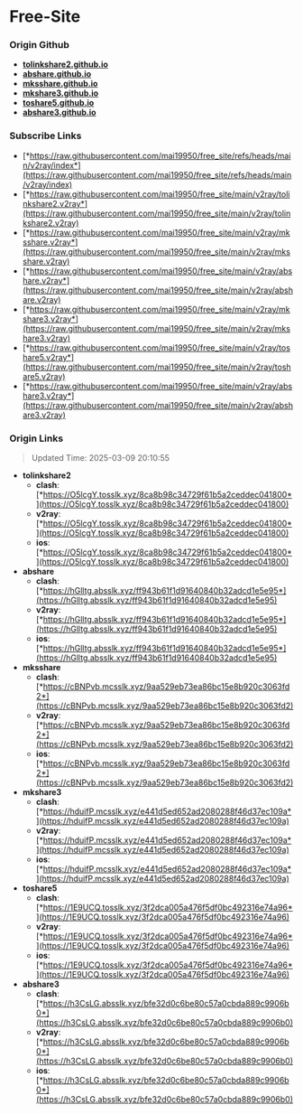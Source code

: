# Free-Site

### Origin Github

- [**tolinkshare2.github.io**](https://github.com/tolinkshare2/tolinkshare2.github.io)
- [**abshare.github.io**](https://github.com/abshare/abshare.github.io)
- [**mksshare.github.io**](https://github.com/mksshare/mksshare.github.io)
- [**mkshare3.github.io**](https://github.com/mkshare3/mkshare3.github.io)
- [**toshare5.github.io**](https://github.com/toshare5/toshare5.github.io)
- [**abshare3.github.io**](https://github.com/abshare3/abshare3.github.io)

### Subscribe Links

- [*https://raw.githubusercontent.com/mai19950/free_site/refs/heads/main/v2ray/index*](https://raw.githubusercontent.com/mai19950/free_site/refs/heads/main/v2ray/index)
- [*https://raw.githubusercontent.com/mai19950/free_site/main/v2ray/tolinkshare2.v2ray*](https://raw.githubusercontent.com/mai19950/free_site/main/v2ray/tolinkshare2.v2ray)
- [*https://raw.githubusercontent.com/mai19950/free_site/main/v2ray/mksshare.v2ray*](https://raw.githubusercontent.com/mai19950/free_site/main/v2ray/mksshare.v2ray)
- [*https://raw.githubusercontent.com/mai19950/free_site/main/v2ray/abshare.v2ray*](https://raw.githubusercontent.com/mai19950/free_site/main/v2ray/abshare.v2ray)
- [*https://raw.githubusercontent.com/mai19950/free_site/main/v2ray/mkshare3.v2ray*](https://raw.githubusercontent.com/mai19950/free_site/main/v2ray/mkshare3.v2ray)
- [*https://raw.githubusercontent.com/mai19950/free_site/main/v2ray/toshare5.v2ray*](https://raw.githubusercontent.com/mai19950/free_site/main/v2ray/toshare5.v2ray)
- [*https://raw.githubusercontent.com/mai19950/free_site/main/v2ray/abshare3.v2ray*](https://raw.githubusercontent.com/mai19950/free_site/main/v2ray/abshare3.v2ray)

### Origin Links

> Updated Time: 2025-03-09 20:10:55

- **tolinkshare2**
  - **clash**: [*https://O5lcgY.tosslk.xyz/8ca8b98c34729f61b5a2ceddec041800*](https://O5lcgY.tosslk.xyz/8ca8b98c34729f61b5a2ceddec041800)
  - **v2ray**: [*https://O5lcgY.tosslk.xyz/8ca8b98c34729f61b5a2ceddec041800*](https://O5lcgY.tosslk.xyz/8ca8b98c34729f61b5a2ceddec041800)
  - **ios**: [*https://O5lcgY.tosslk.xyz/8ca8b98c34729f61b5a2ceddec041800*](https://O5lcgY.tosslk.xyz/8ca8b98c34729f61b5a2ceddec041800)
- **abshare**
  - **clash**: [*https://hGlltg.absslk.xyz/ff943b61f1d91640840b32adcd1e5e95*](https://hGlltg.absslk.xyz/ff943b61f1d91640840b32adcd1e5e95)
  - **v2ray**: [*https://hGlltg.absslk.xyz/ff943b61f1d91640840b32adcd1e5e95*](https://hGlltg.absslk.xyz/ff943b61f1d91640840b32adcd1e5e95)
  - **ios**: [*https://hGlltg.absslk.xyz/ff943b61f1d91640840b32adcd1e5e95*](https://hGlltg.absslk.xyz/ff943b61f1d91640840b32adcd1e5e95)
- **mksshare**
  - **clash**: [*https://cBNPvb.mcsslk.xyz/9aa529eb73ea86bc15e8b920c3063fd2*](https://cBNPvb.mcsslk.xyz/9aa529eb73ea86bc15e8b920c3063fd2)
  - **v2ray**: [*https://cBNPvb.mcsslk.xyz/9aa529eb73ea86bc15e8b920c3063fd2*](https://cBNPvb.mcsslk.xyz/9aa529eb73ea86bc15e8b920c3063fd2)
  - **ios**: [*https://cBNPvb.mcsslk.xyz/9aa529eb73ea86bc15e8b920c3063fd2*](https://cBNPvb.mcsslk.xyz/9aa529eb73ea86bc15e8b920c3063fd2)
- **mkshare3**
  - **clash**: [*https://hduifP.mcsslk.xyz/e441d5ed652ad2080288f46d37ec109a*](https://hduifP.mcsslk.xyz/e441d5ed652ad2080288f46d37ec109a)
  - **v2ray**: [*https://hduifP.mcsslk.xyz/e441d5ed652ad2080288f46d37ec109a*](https://hduifP.mcsslk.xyz/e441d5ed652ad2080288f46d37ec109a)
  - **ios**: [*https://hduifP.mcsslk.xyz/e441d5ed652ad2080288f46d37ec109a*](https://hduifP.mcsslk.xyz/e441d5ed652ad2080288f46d37ec109a)
- **toshare5**
  - **clash**: [*https://1E9UCQ.tosslk.xyz/3f2dca005a476f5df0bc492316e74a96*](https://1E9UCQ.tosslk.xyz/3f2dca005a476f5df0bc492316e74a96)
  - **v2ray**: [*https://1E9UCQ.tosslk.xyz/3f2dca005a476f5df0bc492316e74a96*](https://1E9UCQ.tosslk.xyz/3f2dca005a476f5df0bc492316e74a96)
  - **ios**: [*https://1E9UCQ.tosslk.xyz/3f2dca005a476f5df0bc492316e74a96*](https://1E9UCQ.tosslk.xyz/3f2dca005a476f5df0bc492316e74a96)
- **abshare3**
  - **clash**: [*https://h3CsLG.absslk.xyz/bfe32d0c6be80c57a0cbda889c9906b0*](https://h3CsLG.absslk.xyz/bfe32d0c6be80c57a0cbda889c9906b0)
  - **v2ray**: [*https://h3CsLG.absslk.xyz/bfe32d0c6be80c57a0cbda889c9906b0*](https://h3CsLG.absslk.xyz/bfe32d0c6be80c57a0cbda889c9906b0)
  - **ios**: [*https://h3CsLG.absslk.xyz/bfe32d0c6be80c57a0cbda889c9906b0*](https://h3CsLG.absslk.xyz/bfe32d0c6be80c57a0cbda889c9906b0)

